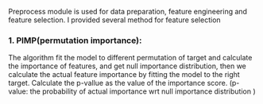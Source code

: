 Preprocess module is used for data preparation, feature engineering and feature selection. I provided several method for feature selection
### 1. PIMP(permutation importance):
The algorithm fit the model to different permutation of target and calculate the importance of features, and get null importance distribution,
then we calculate the actual feature importance by fitting the model to the right target. Calculate the p-vallue as the value of the importance score.
(p-value: the probability of actual importance wrt null importance distribution )
